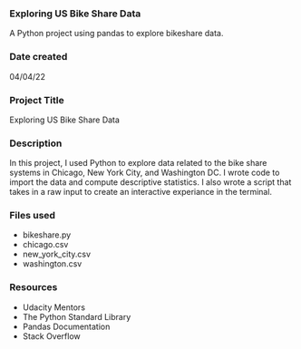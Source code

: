 ### Exploring US Bike Share Data
A Python project using pandas to explore bikeshare data. 

### Date created
04/04/22
### Project Title
Exploring US Bike Share Data
### Description
In this project, I used Python to explore data related to the bike share systems in Chicago, New York City, and Washington DC. I wrote code to import the data and compute descriptive statistics. I also wrote a script that takes in a raw input to create an interactive experiance in the terminal.
### Files used
* bikeshare.py
* chicago.csv
* new_york_city.csv
* washington.csv
### Resources
* Udacity Mentors
* The Python Standard Library
* Pandas Documentation
* Stack Overflow
